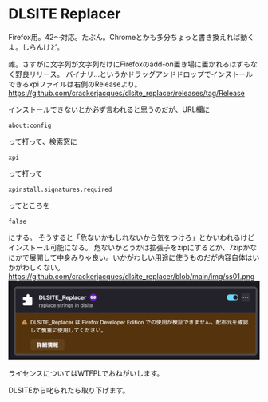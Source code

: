 # DLSITE Replacer

Firefox用。42〜対応。たぶん。Chromeとかも多分ちょっと書き換えれば動くよ。しらんけど。

雑。さすがに文字列が文字列だけにFirefoxのadd-on置き場に置かれるはずもなく野良リリース。
バイナリ…というかドラッグアンドドロップでインストールできるxpiファイルは右側のReleaseより。
https://github.com/crackerjacques/dlsite_replacer/releases/tag/Release

インストールできないとか必ず言われると思うのだが、URL欄に
```
about:config
```
って打って、検索窓に
```
xpi
```
って打って
```
xpinstall.signatures.required
```
ってところを
```
false
```
にする。
そうすると「危ないかもしれないから気をつけろ」とかいわれるけどインストール可能になる。
危ないかどうかは拡張子をzipにするとか、7zipかなにかで展開して中身みりゃ良い。いかがわしい用途に使うものだが内容自体はいかがわしくない。
https://github.com/crackerjacques/dlsite_replacer/blob/main/img/ss01.png
![IMG](https://github.com/crackerjacques/dlsite_replacer/blob/main/img/ss01.png?raw=true)

ライセンスについてはWTFPLでおねがいします。

DLSITEから叱られたら取り下げます。
